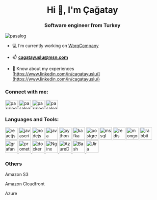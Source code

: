 <h1 align="center">Hi 👋, I'm Çağatay</h1>
<h3 align="center">Software engineer from Turkey</h3>

<p align="left">
    <img src="https://komarev.com/ghpvc/?username=pasalog&label=Profile%20views&color=0e75b6&style=flat"
         alt="pasalog"/>
</p>

[comment]: <> (<p align="left">)

[comment]: <> (    <a href="https://github.com/ryo-ma/github-profile-trophy">)

[comment]: <> (        <img src="https://github-profile-trophy.vercel.app/?username=pasalog" alt="pasalog"/>)

[comment]: <> (    </a>)

[comment]: <> (</p>)

- 💻 I’m currently working on [WorqCompany](https://worqcompany.com/)

- 📫 **cagatayuslu@msn.com**

- 📄 Know about my experiences [https://www.linkedin.com/in/cagatayuslu/](https://www.linkedin.com/in/cagatayuslu/)

<h3 align="left">Connect with me:</h3>
<p align="left">
    <a href="https://twitter.com/pasalog" target="blank">
        <img align="center"
             src="https://cdn.jsdelivr.net/npm/simple-icons@3.0.1/icons/twitter.svg"
             alt="pasalog" height="30" width="40"/>
    </a>
    <a href="https://linkedin.com/in/cagatayuslu" target="blank">
        <img align="center"
             src="https://cdn.jsdelivr.net/npm/simple-icons@3.0.1/icons/linkedin.svg"
             alt="pasalog" height="30" width="40"/>
    </a>
    <a href="https://instagram.com/pasalog" target="blank">
        <img align="center"
             src="https://cdn.jsdelivr.net/npm/simple-icons@3.0.1/icons/instagram.svg"
             alt="pasalog" height="30" width="40"/>
    </a>
    <a href="https://pasalog.medium.com/" target="blank">
        <img align="center"
             src="https://cdn.jsdelivr.net/npm/simple-icons@3.0.1/icons/medium.svg"
             alt="pasalog" height="30" width="40"/>
    </a>
</p>

<h3 align="left">Languages and Tools:</h3>
<p align="left">
    <a href="https://reactjs.com" target="_blank">
        <img src="https://cdn.worldvectorlogo.com/logos/react-2.svg" alt="reactjs" width="40" height="40"/>
    </a>
    <a href="https://developer.mozilla.org/tr/docs/Web/JavaScript" target="_blank">
        <img src="https://cdn.worldvectorlogo.com/logos/javascript.svg" alt="javascript" width="40" height="40"/>
    </a>
    <a href="https://nodejs.org/" target="_blank">
        <img src="https://cdn.worldvectorlogo.com/logos/nodejs.svg" alt="nodejs" width="40" height="40"/>
    </a>
    <a href="https://www.java.com" target="_blank">
        <img src="https://cdn.worldvectorlogo.com/logos/java.svg" alt="java" width="40" height="40"/>
    </a>
    <a href="https://www.python.org/" target="_blank">
        <img src="https://cdn.worldvectorlogo.com/logos/python-4.svg" alt="python" width="40" height="40"/>
    </a>
    <a href="https://kafka.apache.org/" target="_blank">
        <img src="https://cdn.worldvectorlogo.com/logos/kafka.svg" alt="kafka" width="40" height="40"/>
    </a>
    <a href="https://www.postgresql.org/" target="_blank">
        <img src="https://cdn.worldvectorlogo.com/logos/postgresql.svg" alt="postgresql" width="40" height="40"/>
    </a>
    <a href="https://www.microsoft.com/tr-tr/sql-server/sql-server-downloads?rtc=1" target="_blank">
        <img src="https://cdn.worldvectorlogo.com/logos/microsoft-sql-server.svg" alt="mssql" width="40" height="40"/>
    </a>
    <a href="https://redis.io/" target="_blank">
        <img src="https://cdn.worldvectorlogo.com/logos/redis.svg" alt="redis" width="40" height="40"/>
    </a>
    <a href="https://www.mongodb.com/" target="_blank">
        <img src="https://cdn.worldvectorlogo.com/logos/mongodb-icon-1.svg" alt="mongodb" width="40" height="40"/>
    </a>
    <a href="https://www.rabbitmq.com/" target="_blank">
        <img src="https://cdn.worldvectorlogo.com/logos/rabbitmq.svg" alt="rabbitmq" width="40" height="40"/>
    </a>
    <a href="https://grafana.com/" target="_blank">
        <img src="https://cdn.worldvectorlogo.com/logos/grafana.svg" alt="grafana" width="40" height="40"/>
    </a>
    <a href="https://prometheus.io/" target="_blank">
        <img src="https://cdn.worldvectorlogo.com/logos/prometheus.svg" alt="prometheus" width="40" height="40"/>
    </a>
    <a href="https://www.docker.com/" target="_blank">
        <img src="https://cdn.worldvectorlogo.com/logos/docker.svg" alt="docker" width="40" height="40"/>
    </a>
    <a href="https://www.nginx.com/" target="_blank">
        <img src="https://cdn.worldvectorlogo.com/logos/nginx-1.svg" alt="Nginx" width="40" height="40"/>
    </a>
    <a href="https://azure.microsoft.com/en-us/services/devops/" target="_blank">
        <img src="https://img.stackshare.io/service/4313/XNKktHjN_400x400.png" alt="AzureDevops" width="40" height="40"/>
    </a>
    <a href="https://www.gnu.org/software/bash/" target="_blank">
        <img src="https://cdn.worldvectorlogo.com/logos/bash-1.svg" alt="Bash" width="40" height="40"/>
    </a>
    <a href="https://www.atlassian.com/software/jira" target="_blank">
        <img src="https://cdn.worldvectorlogo.com/logos/jira-3.svg" alt="Jira" width="40" height="40"/>
    </a>
    <h3>Others</h3>
    <p>Amazon S3</p>
    <p>Amazon Cloudfront</p>
    <p>Azure</p>
</p>